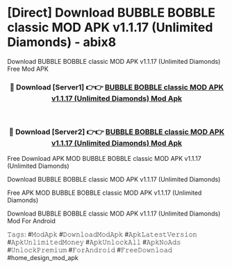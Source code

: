 # [Direct] Download BUBBLE BOBBLE classic MOD APK v1.1.17 (Unlimited Diamonds) - abix8
Download BUBBLE BOBBLE classic MOD APK v1.1.17 (Unlimited Diamonds) Free Mod APK

<div align="center">
<h3>🔴 Download [Server1] 👉👉 <a href="https://apk-comot.site?title=BUBBLE_BOBBLE_classic_MOD_APK_v1.1.17_(Unlimited_Diamonds)">BUBBLE BOBBLE classic MOD APK v1.1.17 (Unlimited Diamonds) Mod Apk</a></h3><br>

<h3>🔴 Download [Server2] 👉👉 <a href="https://apk-comot.site?title=BUBBLE_BOBBLE_classic_MOD_APK_v1.1.17_(Unlimited_Diamonds)">BUBBLE BOBBLE classic MOD APK v1.1.17 (Unlimited Diamonds) Mod Apk</a></h3>
</div>


Free Download APK MOD BUBBLE BOBBLE classic MOD APK v1.1.17 (Unlimited Diamonds)

Download BUBBLE BOBBLE classic MOD APK v1.1.17 (Unlimited Diamonds) 

Free APK MOD BUBBLE BOBBLE classic MOD APK v1.1.17 (Unlimited Diamonds) 

Download BUBBLE BOBBLE classic MOD APK v1.1.17 (Unlimited Diamonds) Mod For Android

𝚃𝚊𝚐𝚜: #𝙼𝚘𝚍𝙰𝚙𝚔 #𝙳𝚘𝚠𝚗𝚕𝚘𝚊𝚍𝙼𝚘𝚍𝙰𝚙𝚔 #𝙰𝚙𝚔𝙻𝚊𝚝𝚎𝚜𝚝𝚅𝚎𝚛𝚜𝚒𝚘𝚗 #𝙰𝚙𝚔𝚄𝚗𝚕𝚒𝚖𝚒𝚝𝚎𝚍𝙼𝚘𝚗𝚎𝚢 #𝙰𝚙𝚔𝚄𝚗𝚕𝚘𝚌𝚔𝙰𝚕𝚕 #𝙰𝚙𝚔𝙽𝚘𝙰𝚍𝚜 #𝚄𝚗𝚕𝚘𝚌𝚔𝙿𝚛𝚎𝚖𝚒𝚞𝚖 #𝙵𝚘𝚛𝙰𝚗𝚍𝚛𝚘𝚒𝚍 #𝙵𝚛𝚎𝚎𝙳𝚘𝚠𝚗𝚕𝚘𝚊𝚍 #home_design_mod_apk